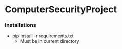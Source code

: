 # ComputerSecurityProject

### Installations
- pip install -r requirements.txt
  - Must be in current directory